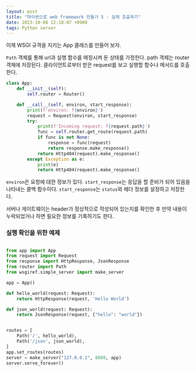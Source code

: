 ```yaml
---
layout: post
title: "파이썬으로 web framework 만들기 5 - 실제 호출하기"
date: 2023-10-08 12:18:07 +0900
tags: Python server
---
```


이제 WSGI 규격을 지키는 App 클래스를 만들어 보자.

`Path` 객체를 통해 url과 실행 함수를 매칭시켜 둔 상태를 가정한다. path 객체는 router 객체에 저장된다. 클라이언트로부터 받은 request를 보고 실행할 함수나 메서드를 호출한다.

```python
class App:
    def __init__(self):
        self.router = Router()

    def __call__(self, environ, start_response):
        print(f'environ: f{environ}')
        request = Request(environ, start_response)
        try:
            print(f'Incoming request: f{request.path}')
            func = self.router.get_route(request.path)
            if func is not None:
                response = func(request)
                return response.make_response()
            return Http404(request).make_response()
        except Exception as e:
            print(e)
            return Http404(request).make_response()
```

`environ`은 요청에 대한 정보가 있다. `start_response`는 응답을 할 준비가 되어 있음을 나타내는 콜백 함수이다. `start_response`는 `status`와 헤더 정보를 설정하고 저장한다.

서버나 게이트웨이는 header가 정상적으로 작성되어 있는지를 확인한 후 만약 내용이 누락되었거나 하면 필요한 정보를 기록하기도 한다.

### 실행 확인을 위한 예제

```python

from app import App
from request import Request
from response import HttpResponse, JsonResponse
from router import Path
from wsgiref.simple_server import make_server

app = App()

def hello_world(request: Request):
    return HttpResponse(request, 'Hello World')

def json_world(request: Request):
    return JsonResponse(request, {"hello": "world"})


routes = [
    Path('/', hello_world),
    Path('/json', json_world),
]
app.set_routes(routes)
server = make_server("127.0.0.1", 8000, app)
server.serve_forever()

```
